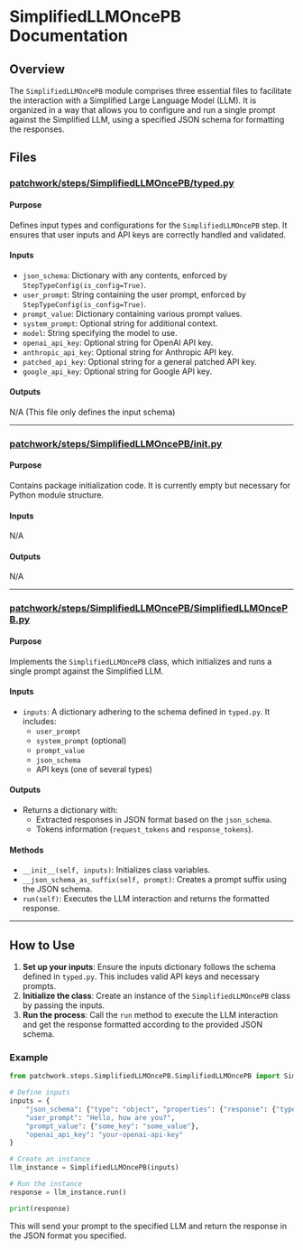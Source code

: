 # SimplifiedLLMOncePB Documentation

## Overview

The `SimplifiedLLMOncePB` module comprises three essential files to facilitate the interaction with a Simplified Large Language Model (LLM). It is organized in a way that allows you to configure and run a single prompt against the Simplified LLM, using a specified JSON schema for formatting the responses.

## Files

### [patchwork/steps/SimplifiedLLMOncePB/typed.py](#patchworkstepsSimplifiedLLMOncePBtyped.py)

#### Purpose

Defines input types and configurations for the `SimplifiedLLMOncePB` step. It ensures that user inputs and API keys are correctly handled and validated.

#### Inputs

- `json_schema`: Dictionary with any contents, enforced by `StepTypeConfig(is_config=True)`.
- `user_prompt`: String containing the user prompt, enforced by `StepTypeConfig(is_config=True)`.
- `prompt_value`: Dictionary containing various prompt values.
- `system_prompt`: Optional string for additional context.
- `model`: String specifying the model to use.
- `openai_api_key`: Optional string for OpenAI API key.
- `anthropic_api_key`: Optional string for Anthropic API key.
- `patched_api_key`: Optional string for a general patched API key.
- `google_api_key`: Optional string for Google API key.

#### Outputs

N/A (This file only defines the input schema)

---

### [patchwork/steps/SimplifiedLLMOncePB/__init__.py](#patchworkstepsSimplifiedLLMOncePB__init__.py)

#### Purpose

Contains package initialization code. It is currently empty but necessary for Python module structure.

#### Inputs

N/A

#### Outputs

N/A

---

### [patchwork/steps/SimplifiedLLMOncePB/SimplifiedLLMOncePB.py](#patchworkstepsSimplifiedLLMOncePBSimplifiedLLMOncePB.py)

#### Purpose

Implements the `SimplifiedLLMOncePB` class, which initializes and runs a single prompt against the Simplified LLM.

#### Inputs

- `inputs`: A dictionary adhering to the schema defined in `typed.py`. It includes:
  - `user_prompt`
  - `system_prompt` (optional)
  - `prompt_value`
  - `json_schema`
  - API keys (one of several types)

#### Outputs

- Returns a dictionary with:
  - Extracted responses in JSON format based on the `json_schema`.
  - Tokens information (`request_tokens` and `response_tokens`).

#### Methods

- `__init__(self, inputs)`: Initializes class variables.
- `__json_schema_as_suffix(self, prompt)`: Creates a prompt suffix using the JSON schema.
- `run(self)`: Executes the LLM interaction and returns the formatted response.

---

## How to Use

1. **Set up your inputs**: Ensure the inputs dictionary follows the schema defined in `typed.py`. This includes valid API keys and necessary prompts.
2. **Initialize the class**: Create an instance of the `SimplifiedLLMOncePB` class by passing the inputs.
3. **Run the process**: Call the `run` method to execute the LLM interaction and get the response formatted according to the provided JSON schema.

### Example

```python
from patchwork.steps.SimplifiedLLMOncePB.SimplifiedLLMOncePB import SimplifiedLLMOncePB

# Define inputs
inputs = {
    "json_schema": {"type": "object", "properties": {"response": {"type": "string"}}},
    "user_prompt": "Hello, how are you?",
    "prompt_value": {"some_key": "some_value"},
    "openai_api_key": "your-openai-api-key"
}

# Create an instance
llm_instance = SimplifiedLLMOncePB(inputs)

# Run the instance
response = llm_instance.run()

print(response)
```

This will send your prompt to the specified LLM and return the response in the JSON format you specified.